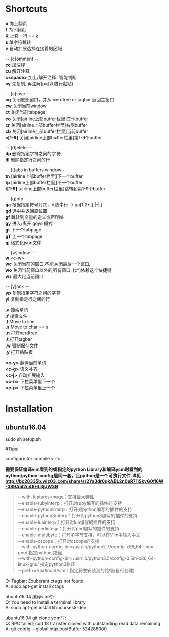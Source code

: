 
# Shortcuts  

**b** 向上翻页  
**f** 向下翻页  
**K** 上移一行 == k  
**s** 单字符跳转  
**v** 自动扩展选择连接着的区域  

-- [c]omment --  
**cc** 加注释  
**cu** 解开注释  
**c\<space\>** 加上/解开注释, 智能判断  
**cy** 先复制, 再注解(p可以进行黏贴)  

-- [c]lose --  
**cq** 关闭底部窗口，并从 nerdtree or tagbar 返回主窗口  
**cw** 关闭当前window  
**ct** 关闭当前tabpage  
**co** 关闭[airline上部buffer栏里]其他buffer  
**cr** 关闭[airline上部buffer栏里]右侧buffer  
**cb** 关闭[airline上部buffer栏里]当前buffer  
**c[1-9]** 关闭[airline上部buffer栏里]第1-9个buffer  

-- [d]elete --  
**dp** 删除指定字符之间的字符  
**dl** 删除指定行之间的行  

-- [t]abs in buffers window --  
**tn** [airline上部buffer栏里]下一个buffer  
**tp** [airline上部buffer栏里]下一个buffer  
**t[1-9]** [airline上部buffer栏里]跳转到第1-9个buffer  

-- [g]oto --  
**ga** 根据指定符号对其，V选中行 -> ga[1|2\*][,|-| ]  
**gd** 选中并返回原位置  
**gf** 跳转到变量的定义或声明处  
**gy** 进入/离开 goyo 模式  
**gt** 下一个tabpage  
**gT** 上一个tabpage  
**gj** 格式化json文件  

-- [w]indow --  
**w** \<c-w\>  
**wc** 关闭当前的窗口,不能关闭最后一个窗口,   
**wo** 关闭当前窗口以外的所有窗口, [c*]依赖这个快捷键  
**wz** 最大化当前窗口  

-- [y]ank --  
**yp** 复制指定字符之间的字符  
**yl** 复制指定行之间的行  

**,a** 搜索单词  
**,f** 搜索文件  
**,l** Move to line  
**,s** Move to char == s  
**,n** 打开nerdtree  
**,t** 打开tagbar  
**,w** 强制保存文件  
**,y** 打开粘贴板  

**\<c-y\>** 翻译当前单词  
**\<c-g\>** 语义补齐  
**\<c-j\>** 自动扩展输入  
**\<c-n\>** 下拉菜单里下一个  
**\<c-p\>** 下拉菜单里上一个  

# Installation   

## ubuntu16.04  
sudo sh setup.sh  

#Tips:  

configure for compile vim:  

**需要保证编译vim看到的或指定的python Library和编译ycm时看到的python/python-config是同一套，且python是一个可执行文件.详见 http://bc28335b.wiz03.com/share/s/2Ya3dr0qkABL2n0eR71ISkyG0fl6W-389A5l2n46HL3jUW39**

> --with-features=huge：支持最大特性  
> --enable-rubyinterp：打开对ruby编写的插件的支持  
> --enable-pythoninterp：打开对python编写的插件的支持  
> --enable-python3interp：打开对python3编写的插件的支持  
> --enable-luainterp：打开对lua编写的插件的支持  
> --enable-perlinterp：打开对perl编写的插件的支持  
> --enable-multibyte：打开多字节支持，可以在Vim中输入中文  
> --enable-cscope：打开对cscope的支持  
> --with-python-config-dir=/usr/lib/python2.7/config-x86_64-linux-gnu/ 指定python 路径  
> --with-python-config-dir=/usr/lib/python3.5/config-3.5m-x86_64-linux-gnu/ 指定python3路径  
> --prefix=/usr/local/vim：指定将要安装到的路径(自行创建)  

Q: Tagbar: Exuberant ctags not found  
A: sudo apt-get install ctags  

ubuntu16.04 编译vim时:  
Q: You need to install a terminal library  
A: sudo apt-get install libncurses5-dev  

ubuntu16.04 git clone ycm时:  
Q: RPC failed; curl 18 transfer closed with outstanding read data remaining  
A: git config --global http.postBuffer 524288000  

